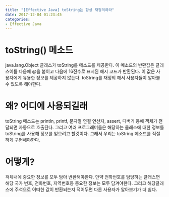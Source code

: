 ```yaml
---
title: "[Effective Java] toString는 항상 재정의하라"
date: 2017-12-04 01:23:45
categories:
- Effective Java
---
```


# toString() 메소드
java.lang.Object 클래스가 toString를 메소드를 제공한다. 이 메소드의 반환값은 클래스이름 다음에 @을 붙이고 다음에 16진수로 표시된 해시 코드가 반환된다. 이 값은 사용자에게 유용한 정보를 제공하지 않는다. toString를 재정의 해서 사용자들이 알아볼 수 있도록 해야한다.

# 왜? 어디에 사용되길래
toString 메소드는 println, printf, 문자열 연결 연산자, assert, 디버거 등에 객체가 전달되면 자동으로 호출된다. 그리고 여러 프로그래머들은 해당하는 클래스에 대한 정보를 toString를 사용해 정보를 얻으려고 할것이다. 그래서 우리는 toString 메소드를 적절하게 구현해야한다.

# 어떻게?
객체내에 중요한 정보를 모두 담아 반환해야한다. 만약 전화번호를 담당하는 클래스면 해당 국가 번호, 전화번호, 지역번호등 중요한 정보는 모두 담겨야한다. 그리고 해당클래스에 주석으로 어떠한 값이 반환되는지 적어두면 다른 사용자가 알아보기가 더 쉽다.
